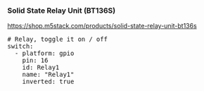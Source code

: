 ### Solid State Relay Unit (BT136S)

https://shop.m5stack.com/products/solid-state-relay-unit-bt136s

<pre>
# Relay, toggle it on / off
switch:
  - platform: gpio
    pin: 16
    id: Relay1
    name: "Relay1"
    inverted: true
</pre>
